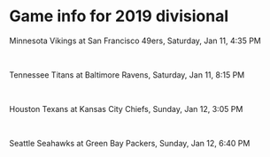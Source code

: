 # Game info for 2019 divisional

Minnesota Vikings at San Francisco 49ers, Saturday, Jan 11, 4:35 PM


<br/>

Tennessee Titans at Baltimore Ravens, Saturday, Jan 11, 8:15 PM


<br/>

Houston Texans at Kansas City Chiefs, Sunday, Jan 12, 3:05 PM


<br/>

Seattle Seahawks at Green Bay Packers, Sunday, Jan 12, 6:40 PM

